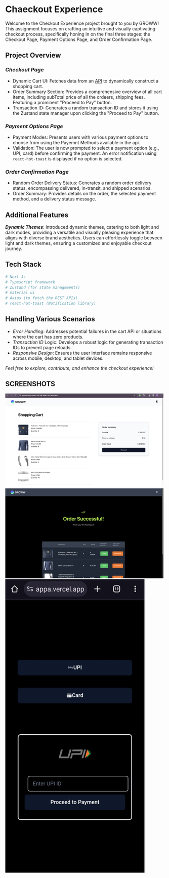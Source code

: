 # Chaeckout Experience
Welcome to the Checkout Experience project brought to you by GROWW! This assignment focuses on crafting an intuitive and visually captivating checkout process, specifically honing in on the final three stages: the Checkout Page, Payment Options Page, and Order Confirmation Page.

## Project Overview
### ***Checkout Page***
- Dynamic Cart UI: Fetches data from an [API](https://groww-intern-assignment.vercel.app/v1/api/order-details) to dynamically construct a shopping cart.
- Order Summary Section: Provides a comprehensive overview of all cart items, including subTotal price of all the ordeers, shipping fees. Featuring a prominent "Proceed to Pay" button.
- Transaction ID: Generates a random transaction ID and stores it using the Zustand state manager upon clicking the "Proceed to Pay" button.

### ***Payment Options Page***
- Payment Modes: Presents users with various payment options to choose from using the Payemnt Methods available in the api.
- Validation: The user is now prompted to select a payment option (e.g., UPI, card) before confirming the payment. An error notification using `react-hot-toast` is displayed if no option is selected.
  
### ***Order Confirmation Page*** 
- Random Order Delivery Status: Generates a random order delivery status, encompassing delivered, in-transit, and shipped scenarios.
- Order Summary: Provides details on the order, the selected payment method, and a delivery status message.

## Additional Features
***Dynamic Themes***: Introduced dynamic themes, catering to both light and dark modes, providing a versatile and visually pleasing experience that aligns with diverse brand aesthetics. Users can effortlessly toggle between light and dark themes, ensuring a customized and enjoyable checkout journey. 

## Tech Stack

```sh
# Next Js
# Typescript framework
# Zustand (for state managements)
# material ui
# Axios (to fetch the REST APIs)
# react-hot-toast (Notification library)
```

## Handling Various Scenarios
- _Error Handling_: Addresses potential failures in the cart API or situations where the cart has zero products.
- _Transaction ID_ Logic: Develops a robust logic for generating transaction IDs to prevent page reloads.
- _Responsive Design_: Ensures the user interface remains responsive across mobile, desktop, and tablet devices.

_Feel free to explore, contribute, and enhance the checkout experience!_

## SCREENSHOTS
<img width="500" alt="x3" src="public/checkout.png">  <img width="500" alt="x3" src="public/order.png">  <img width="440" alt="x3" src="public/payment.jpeg">

